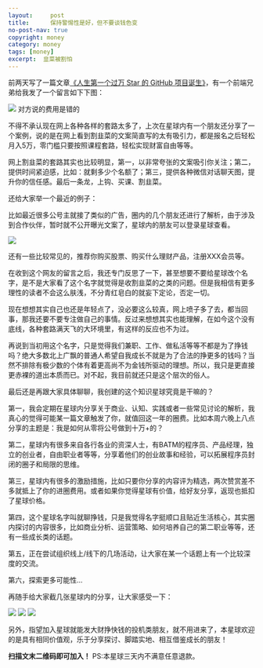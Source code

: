 ```yaml
---
layout:     post
title:      保持警惕性是好，但不要谈钱色变
no-post-nav: true
copyright: money
category: money
tags: [money]
excerpt:  韭菜被割怕
---
```


前两天写了一篇文章[《人生第一个过万 Star 的 GitHub 项目诞生》](http://www.intelyes.xyz/springboot/2019/03/12/github-ten-thousand-star.html)，有一个前端兄弟给我发了一个留言如下下图：

![](http://favorites.ren/assets/images/2019/zsxq/money40.jpg)
对方说的费用是错的

不得不承认现在网上各种各样的套路太多了，上次在星球内有一个朋友还分享了一个案例，说的是在网上看到割韭菜的文案简直写的太有吸引力，都是报名之后轻松月入5万，零门槛只要按照课程套路，轻松实现财富自由等等。

网上割韭菜的套路其实也比较明显，第一，以非常夸张的文案吸引你关注；第二，提供时间紧迫感，比如：就剩多少个名额了；第三，提供各种微信对话聊天图，提升你的信任感。最后一条龙，上钩、买课、割韭菜。

还给大家举一个最近的例子：

比如最近很多公号主就接了类似的广告，圈内的几个朋友还进行了解析，由于涉及到合作伙伴，暂时就不公开曝光文案了，星球内的朋友可以登录星球查看。

![](http://favorites.ren/assets/images/2019/zsxq/money41.jpg)

还有一些比较常见的，推荐你购买股票、购买什么理财产品，注册XXX会员等。

在收到这个网友的留言之后，我还专门反思了一下，甚至想要不要给星球改个名字，是不是大家看了这个名字就觉得是收割韭菜的之类的问题。但是我相信有更多理性的读者不会这么肤浅，不分青红皂白的就妄下定论，否定一切。

现在想想其实自己也还是年轻点了，没必要这么较真，网上喷子多了去，都当回事，那我还要不要专注做自己的事情。反过来想想其实也能理解，在如今这个没有底线，各种套路满天飞的大环境里，有这样的反应也不为过。

再说到当初用这个名字，只是觉得我们兼职、工作、做私活等等不都是为了挣钱吗？绝大多数北上广飘的普通人希望自我成长不就是为了合法的挣更多的钱吗？当然不排除有极少数的个体有着更高尚不为金钱所驱动的理想。所以，我只是更直接更赤裸的道出本质而已。对不起，我目前就还只是这个层次的俗人。

最后还是再跟大家具体聊聊，我创建的这个知识星球究竟是干嘛的？

第一，我会定期在星球内分享关于商业、认知、实践或者一些常见讨论的解析，我真心的觉得可能某一篇文章触发了你，就值回这一年的圈费。比如本周六晚上八点分享的主题是：我是如何从零将公号做到十万+的？

第二，星球内有很多来自各行各业的资深人士，有BATM的程序员、产品经理，独立的创业者，自由职业者等等，分享着他们的创业故事和经验，可以拓展程序员封闭的圈子和局限的思维。

第三，星球内有很多的激励措施，比如只要你分享的内容评为精选，两次赞赏差不多就抵上了你的进圈费用。或者如果你觉得星球有价值，给好友分享，返现也抵扣了星球价格。

第四，这个星球名字叫就聊挣钱，只是我觉得名字挺顺口且贴近生活核心，其实圈内探讨的内容很多，比如商业分析、运营策略、如何培养自己的第二职业等等，还有一些成长类的话题。

第五，正在尝试组织线上/线下的几场活动，让大家在某一个话题上有一个比较深度的交流。

第六，探索更多可能性...

再随手给大家截几张星球内的分享，让大家感受一下：

![](http://favorites.ren/assets/images/2019/zsxq/money42.jpg)
![](http://favorites.ren/assets/images/2019/zsxq/money43.jpg)
![](http://favorites.ren/assets/images/2019/zsxq/money44.jpg)

另外，指望加入星球就能发大财挣快钱的投机类朋友，就不用进来了，本星球欢迎的是具有相同价值观，乐于分享探讨、脚踏实地、相互借鉴成长的朋友！

**扫描文末二维码即可加入！**
PS:本星球三天内不满意任意退款。